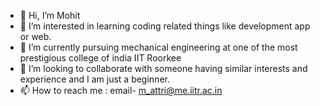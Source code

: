 - 👋 Hi, I’m Mohit
- 👀 I’m interested in learning coding related things like development app or web.
- 🌱 I’m currently pursuing mechanical engineering at one of the most prestigious college of india IIT Roorkee
- 💞️ I’m looking to collaborate with someone having similar interests and experience and I am just a beginner.
- 📫 How to reach me : email- m_attri@me.iitr.ac.in

<!---
Mohit7076A/Mohit7076A is a ✨ special ✨ repository because its `README.md` (this file) appears on your GitHub profile.
You can click the Preview link to take a look at your changes.
--->
